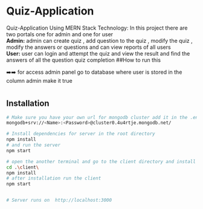 
# Quiz-Application
Quiz-Application Using MERN Stack Technology: In this project there are two portals one for admin and one for user <br><b>Admin:</b> admin can create quiz , add question to the quiz , modify the quiz , modify the answers or questions and can view reports of all users <br><b>User:</b> user can login and attempt the quiz and view the result and find the answers of all the question  quiz completion
##How to run this 

➡️➡️ for access admin panel go to database where user is stored in the column admin make it true
#
## Installation

```bash
# Make sure you have your own url for mongodb cluster add it in the .env file to store data in your databases for Ex-
mongodb+srv://<Name>:<Password>@cluster0.4u4rtje.mongodb.net/

# Install dependencies for server in the root directory
npm install
# and run the server
npm start

# open the another terminal and go to the client directory and install the dependencies for client
cd .\client\
npm install
# after installation run the client
npm start


# Server runs on  http://localhost:3000
```


